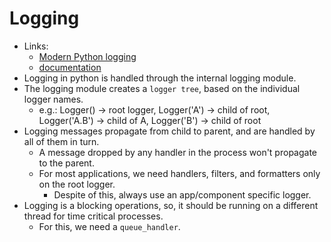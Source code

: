# Logging

- Links:
  - [Modern Python logging](https://www.youtube.com/watch?v=9L77QExPmI0)
  - [documentation](https://docs.python.org/3/library/logging.html)
- Logging in python is handled through the internal logging module.
- The logging module creates a `logger tree`, based on the individual logger names.
  - e.g.: Logger() -> root logger, Logger('A') -> child of root, Logger('A.B') -> child of A, Logger('B') -> child of root
- Logging messages propagate from child to parent, and are handled by all of them in turn.
  - A message dropped by any handler in the process won't propagate to the parent.
  - For most applications, we need handlers, filters, and formatters only on the root logger.
    - Despite of this, always use an app/component specific logger.
- Logging is a blocking operations, so, it should be running on a different thread for time critical processes.
  - For this, we need a `queue_handler`.
